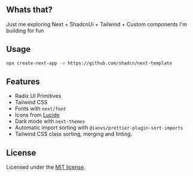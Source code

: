 ## Whats that?

Just me exploring Next + ShadcnUi + Tailwind + Custom components I'm building for fun

## Usage

```bash
npx create-next-app -e https://github.com/shadcn/next-template
```

## Features

- Radix UI Primitives
- Tailwind CSS
- Fonts with `next/font`
- Icons from [Lucide](https://lucide.dev)
- Dark mode with `next-themes`
- Automatic import sorting with `@ianvs/prettier-plugin-sort-imports`
- Tailwind CSS class sorting, merging and linting.

## License

Licensed under the [MIT license](https://github.com/shadcn/ui/blob/main/LICENSE.md).

